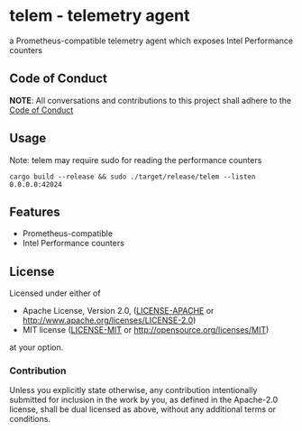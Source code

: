 # telem - telemetry agent
a Prometheus-compatible telemetry agent which exposes Intel Performance counters

[conduct]: https://brayniac.github.io/conduct

## Code of Conduct

**NOTE**: All conversations and contributions to this project shall adhere to the [Code of Conduct][conduct]

## Usage

Note: telem may require sudo for reading the performance counters

```shell
cargo build --release && sudo ./target/release/telem --listen 0.0.0.0:42024
```

## Features

* Prometheus-compatible
* Intel Performance counters

## License

Licensed under either of

 * Apache License, Version 2.0, ([LICENSE-APACHE](LICENSE-APACHE) or http://www.apache.org/licenses/LICENSE-2.0)
 * MIT license ([LICENSE-MIT](LICENSE-MIT) or http://opensource.org/licenses/MIT)

at your option.

### Contribution

Unless you explicitly state otherwise, any contribution intentionally
submitted for inclusion in the work by you, as defined in the Apache-2.0
license, shall be dual licensed as above, without any additional terms or
conditions.
